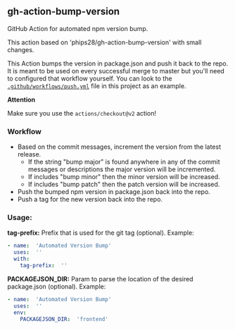 ## gh-action-bump-version

GitHub Action for automated npm version bump.

This action based on 'phips28/gh-action-bump-version' with small changes.

This Action bumps the version in package.json and push it back to the repo. 
It is meant to be used on every successful merge to master but 
you'll need to configured that workflow yourself. You can look to the
[`.github/workflows/push.yml`](./.github/workflows/push.yml) file in this project as an example.

**Attention**

Make sure you use the `actions/checkout@v2` action!

### Workflow

* Based on the commit messages, increment the version from the latest release.
  * If the string "bump major" is found anywhere in any of the commit messages or descriptions the major 
    version will be incremented.
  * If includes "bump minor" then the minor version will be increased.
  * If includes "bump patch" then the patch version will be increased.
* Push the bumped npm version in package.json back into the repo.
* Push a tag for the new version back into the repo.

### Usage:
**tag-prefix:** Prefix that is used for the git tag  (optional). Example:
```yaml
- name:  'Automated Version Bump'
  uses:  ''
  with:
    tag-prefix:  ''
```
**PACKAGEJSON_DIR:** Param to parse the location of the desired package.json (optional). Example:
```yaml
- name:  'Automated Version Bump'
  uses:  ''
  env:
    PACKAGEJSON_DIR:  'frontend'
```

